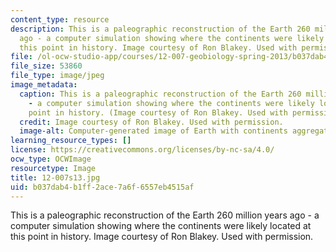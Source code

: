 ```yaml
---
content_type: resource
description: This is a paleographic reconstruction of the Earth 260 million years
  ago - a computer simulation showing where the continents were likely located at
  this point in history. Image courtesy of Ron Blakey. Used with permission.
file: /ol-ocw-studio-app/courses/12-007-geobiology-spring-2013/b037dab4b1ff2ace7a6f6557eb4515af_12-007s13.jpg
file_size: 53860
file_type: image/jpeg
image_metadata:
  caption: This is a paleographic reconstruction of the Earth 260 million years ago
    - a computer simulation showing where the continents were likely located at this
    point in history. (Image courtesy of Ron Blakey. Used with permission.)
  credit: Image courtesy of Ron Blakey. Used with permission.
  image-alt: Computer-generated image of Earth with continents aggregated together.
learning_resource_types: []
license: https://creativecommons.org/licenses/by-nc-sa/4.0/
ocw_type: OCWImage
resourcetype: Image
title: 12-007s13.jpg
uid: b037dab4-b1ff-2ace-7a6f-6557eb4515af
---
```

This is a paleographic reconstruction of the Earth 260 million years ago - a computer simulation showing where the continents were likely located at this point in history. Image courtesy of Ron Blakey. Used with permission.